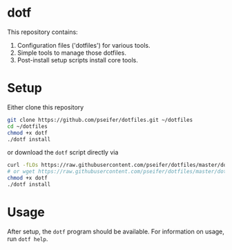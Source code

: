 # dotf

This repository contains:

1) Configuration files ('dotfiles') for various tools.
2) Simple tools to manage those dotfiles.
3) Post-install setup scripts install core tools.

# Setup

Either clone this repository 

```sh
git clone https://github.com/pseifer/dotfiles.git ~/dotfiles
cd ~/dotfiles
chmod +x dotf
./dotf install
``` 

or download the `dotf` script directly via 

```sh
curl -fLOs https://raw.githubusercontent.com/pseifer/dotfiles/master/dotf
# or wget https://raw.githubusercontent.com/pseifer/dotfiles/master/dotf
chmod +x dotf
./dotf install
```

# Usage

After setup, the `dotf` program should be available. For information on usage, run `dotf help`.

